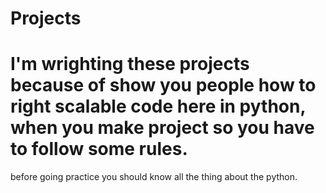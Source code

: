 # Projects
# I'm wrighting these projects because of show you people how to right scalable code here in python, when you make project so you have to  follow some rules.
before going practice you should know all the thing about the python.
